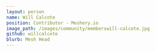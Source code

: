 ```yaml
---
layout: person
name: Will Calcote
position: Contributor - Meshery.io
image_path: /images/community/memberswill-calcote.jpg
github: willcalcote
blurb: Mesh Head
---
```

